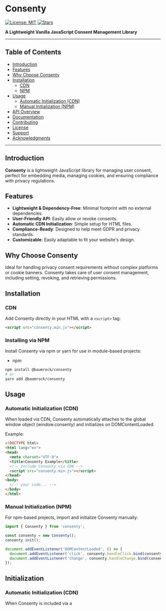 # Consenty

[![License: MIT](https://img.shields.io/badge/License-MIT-blue.svg)](LICENSE)
[![Stars](https://img.shields.io/github/stars/baumrock/Consenty.svg)](https://github.com/baumrock/Consenty/stargazers)

**A Lightweight Vanilla JavaScript Consent Management Library**

---

## Table of Contents

- [Introduction](#introduction)
- [Features](#features)
- [Why Choose Consenty](#why-choose-consenty)
- [Installation](#installation)
  - [CDN](#cdn)
  - [NPM](#npm)
- [Usage](#usage)
  - [Automatic Initialization (CDN)](#automatic-initialization-cdn)
  - [Manual Initialization (NPM)](#manual-initialization-npm)
- [API Overview](#api-overview)
- [Documentation](#documentation)
- [Contributing](#contributing)
- [License](#license)
- [Support](#support)
- [Acknowledgments](#acknowledgments)

---

## Introduction

**Consenty** is a lightweight JavaScript library for managing user consent, perfect for embedding media, managing cookies, and ensuring compliance with privacy regulations.

## Features

- **Lightweight & Dependency-Free**: Minimal footprint with no external dependencies.
- **User-Friendly API**: Easily allow or revoke consents.
- **Automatic CDN Initialization**: Simple setup for HTML files.
- **Compliance-Ready**: Designed to help meet GDPR and privacy standards.
- **Customizable**: Easily adaptable to fit your website's design.

## Why Choose Consenty

Ideal for handling privacy consent requirements without complex platforms or cookie banners. Consenty takes care of user consent management, including setting, revoking, and retrieving permissions.

## Installation

### CDN

Add Consenty directly in your HTML with a `<script>` tag:

```html
<script src="consenty.min.js"></script>
```

### Installing via NPM
Install Consenty via npm or yarn for use in module-based projects:

- npm
```bash
npm install @baumrock/consenty
# or
yarn add @baumrock/consenty
```

## Usage

### Automatic Initialization (CDN)

When loaded via CDN, Consenty automatically attaches to the global window object (window.consenty) and initializes on DOMContentLoaded.

Example:
```html
<!DOCTYPE html>
<html lang="en">
<head>
  <meta charset="UTF-8">
  <title>Consenty Example</title>
  <!-- Include Consenty via CDN -->
  <script src="consenty.min.js"></script>
</head>
<body>
  <!-- your code... -->
</body>
</html>
```
### Manual Initialization (NPM)

For npm-based projects, import and initialize Consenty manually:

```js
import { Consenty } from 'consenty';

const consenty = new Consenty();
consenty.init();

document.addEventListener('DOMContentLoaded', () => {
  document.addEventListener('click', consenty.handleClick.bind(consenty));
  document.addEventListener('change', consenty.handleChange.bind(consenty));
});
```

## Initialization

### Automatic Initialization (CDN)

When Consenty is included via a <script> tag from a CDN, it automatically:

- Attaches the Consenty class to window.consenty.
- Creates an instance and initializes it on DOMContentLoaded.
- Binds necessary event listeners.

## API Overview

### Key Methods

- `consenty.init()`: Initializes Consenty and reloads consent states.
- `consenty.allow(prop)`: Grants consent for a specified property.
- `consenty.revoke(prop)`: Revokes consent for a specified property.
- `consenty.isTrue(prop)`: Checks if consent is granted for a specified property.
- `consenty.load(prop)`: Loads content associated with a specified property.
- `consenty.handleClick(event)`: Manages click events related to consent actions.
- `consenty.handleChange(event)`: Manages change events for consent-related inputs.

### HTML Attributes

Use these attributes within your HTML elements to control consent functionality:

- `consenty-allow`: Grants consent when the element is clicked.
- `consenty-revoke`: Revokes consent when the element is clicked.
- `consenty-toggle`: Toggles consent when a checkbox is changed.
- `consenty-if`: Conditionally displays content based on consent status.
- `consenty-show`: Loads content when the element is clicked.

```html
<!-- Button to allow YouTube consent -->
<button consenty-allow="youtube">Allow YouTube Videos</button>

<!-- Checkbox to toggle Google Analytics consent -->
<label>
  <input type="checkbox" consenty-toggle="google_analytics"> Enable Analytics
</label>

<!-- Conditional content based on consent -->
<template consenty-if="youtube">
  <!-- Embedded YouTube video -->
</template>
```
## Documentation

For comprehensive usage instructions, visit our [Documentation](https://baumrock.github.io/Consenty).

## Contributing

We welcome contributions! Please open an issue or submit a pull request.

## License

This project is licensed under the [MIT License](LICENSE).

## Support

Have questions? Open an issue or reach out for support.

## Acknowledgments

Thank you for using Consenty! If you find it helpful, please consider giving us a star on GitHub.
